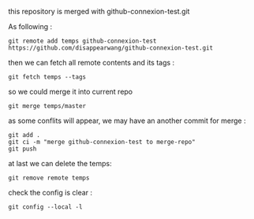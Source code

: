 this repository is merged with github-connexion-test.git


As following : 

```
git remote add temps github-connexion-test https://github.com/disappearwang/github-connexion-test.git
```

then we can fetch all remote contents and its tags : 

```
git fetch temps --tags
```

so we could merge it into current repo

```
git merge temps/master
```

as some conflits will appear, we may have an another commit for merge : 
```
git add .
git ci -m "merge github-connexion-test to merge-repo"
git push
```

at last we can delete the temps:

```
git remove remote temps
```

check the config is clear : 

```
git config --local -l
```
